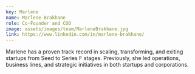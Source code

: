 ```yaml
---
key: Marlene
name: Marlene Brakhane
role: Co-Founder and COO
image: assets/images/team/MarleneBrakhane.jpg
link: https://www.linkedin.com/in/marlene-brakhane/
---
```


Marlene has a proven track record in scaling, transforming, and exiting startups from Seed to Series F stages. Previously, she led operations, business lines, and strategic initiatives in both startups and corporations.